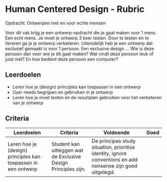 
# Human Centered Design - Rubric

Opdracht: Ontwerpen met en voor echte mensen

Voor dit vak krijg je een ontwerp-opdracht die je gaat maken voor 1 mens. Een echt mens. Je moet je ontwerp 3 keer testen. Door te testen en te itereren ga je je ontwerp verbeteren. Uiteindelijk heb je een ontwerp dat exclusief gemaakt is voor 1 persoon. Een exclusive design ... Wie is deze persoon dan voor wie je dit gaat maken? Wat vindt deze persoon leuk of juist niet? En hoe bedient deze persoon een computer?		


## Leerdoelen

- Leren hoe je (design) principles kan toepassen in een ontwerp
- User needs begrijpen en gebruiken in je ontwerp
- Leren hoe je moet testen en de resultaten gebruiken voor het verbeteren van je ontwerp


## Criteria

| Leerdoelen  | 	Criteria  |  Voldoende | Goed |
|---|---|---|---|
| Leren hoe je (design) principles kan toepassen in een ontwerp | Student kan uitleggen wat de Exclusive Design Principles zijn. | De principes study situation, prioritise identity, ignore conventions en add nonsense zijn goed uitgelegd. | | 
